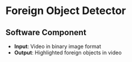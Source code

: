 Foreign Object Detector
=======================

##  Software Component
* **Input**: Video in binary image format
* **Output**: Highlighted foreign objects in video
